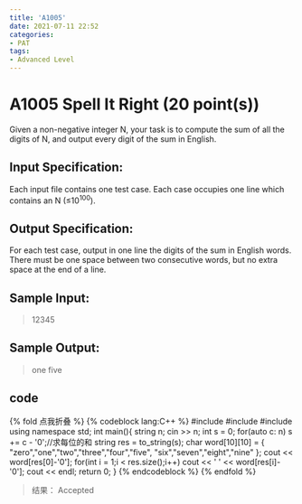 ```yaml
---
title: 'A1005'
date: 2021-07-11 22:52
categories:
- PAT
tags:
- Advanced Level
---
```

# A1005 Spell It Right (20 point(s))
Given a non-negative integer N, your task is to compute the sum of all the digits of N, and output every digit of the sum in English.
<!-- more -->
## Input Specification:
Each input file contains one test case. Each case occupies one line which contains an N (≤10<sup>100</sup>).

## Output Specification:
For each test case, output in one line the digits of the sum in English words. There must be one space between two consecutive words, but no extra space at the end of a line.

## Sample Input:
> 12345

## Sample Output:
> one five


## code
{% fold 点我折叠 %}
{% codeblock lang:C++ %}
#include <cstring>
#include <iostream>
#include <cstdio>
using namespace std;
int main(){
    string n;
    cin >> n;
    int s = 0;
    for(auto c: n) s += c - '0';//求每位的和
    string res = to_string(s);
    char word[10][10] = {
        "zero","one","two","three","four","five",
        "six","seven","eight","nine"
    };
    cout << word[res[0]-'0'];
    for(int i = 1;i < res.size();i++) cout << ' ' << word[res[i]-'0'];
    cout << endl;
    return 0;
}
{% endcodeblock %}
{% endfold %}
> 结果： Accepted
